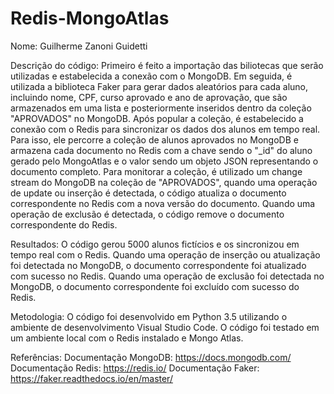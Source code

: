 # Redis-MongoAtlas
Nome: Guilherme Zanoni Guidetti

Descrição do código:
Primeiro é feito a importação das biliotecas que serão utilizadas e estabelecida a conexão com o MongoDB. Em seguida, é utilizada a biblioteca Faker para gerar dados aleatórios para cada aluno, incluindo nome, CPF, curso aprovado e ano de aprovação, que são armazenados em uma lista e posteriormente inseridos dentro da coleção "APROVADOS" no MongoDB.
Após popular a coleção, é estabelecido a conexão com o Redis para sincronizar os dados dos alunos em tempo real. Para isso, ele percorre a coleção de alunos aprovados no MongoDB e armazena cada documento no Redis com a chave sendo o "_id" do aluno gerado pelo MongoAtlas e o valor sendo um objeto JSON representando o documento completo.
Para monitorar a coleção, é utilizado um change stream do MongoDB na coleção de "APROVADOS", quando uma operação de update ou inserção é detectada, o código atualiza o documento correspondente no Redis com a nova versão do documento. Quando uma operação de exclusão é detectada, o código remove o documento correspondente do Redis.

Resultados:
O código gerou 5000 alunos fictícios e os sincronizou em tempo real com o Redis. Quando uma operação de inserção ou atualização foi detectada no MongoDB, o documento correspondente foi atualizado com sucesso no Redis. Quando uma operação de exclusão foi detectada no MongoDB, o documento correspondente foi excluído com sucesso do Redis.
 
Metodologia:
O código foi desenvolvido em Python 3.5 utilizando o ambiente de desenvolvimento Visual Studio Code. O código foi testado em um ambiente local com o Redis instalado e Mongo Atlas.

Referências:
Documentação MongoDB: https://docs.mongodb.com/
Documentação Redis: https://redis.io/
Documentação Faker: https://faker.readthedocs.io/en/master/
